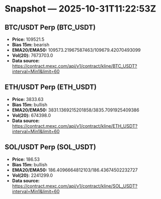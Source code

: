 # Snapshot — 2025-10-31T11:22:53Z

## BTC/USDT Perp (BTC_USDT)
- **Price:** 109521.5
- **Bias 15m:** bearish
- **EMA20/EMA50:** 109573.21967587463/109679.42070493099
- **Vol(20):** 7673703.0
- **Data source:** https://contract.mexc.com/api/v1/contract/kline/BTC_USDT?interval=Min1&limit=60

## ETH/USDT Perp (ETH_USDT)
- **Price:** 3833.63
- **Bias 15m:** bullish
- **EMA20/EMA50:** 3831.1369215201858/3835.7091925409386
- **Vol(20):** 674398.0
- **Data source:** https://contract.mexc.com/api/v1/contract/kline/ETH_USDT?interval=Min1&limit=60

## SOL/USDT Perp (SOL_USDT)
- **Price:** 186.53
- **Bias 15m:** bullish
- **EMA20/EMA50:** 186.4096664812103/186.43674502232727
- **Vol(20):** 2241299.0
- **Data source:** https://contract.mexc.com/api/v1/contract/kline/SOL_USDT?interval=Min1&limit=60
